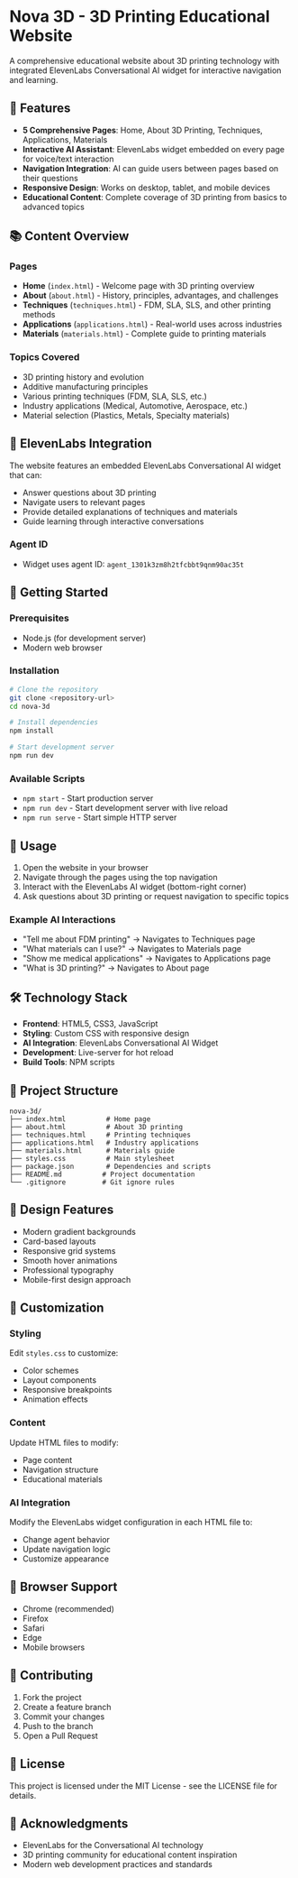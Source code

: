 # Nova 3D - 3D Printing Educational Website

A comprehensive educational website about 3D printing technology with integrated ElevenLabs Conversational AI widget for interactive navigation and learning.

## 🌟 Features

- **5 Comprehensive Pages**: Home, About 3D Printing, Techniques, Applications, Materials
- **Interactive AI Assistant**: ElevenLabs widget embedded on every page for voice/text interaction
- **Navigation Integration**: AI can guide users between pages based on their questions
- **Responsive Design**: Works on desktop, tablet, and mobile devices
- **Educational Content**: Complete coverage of 3D printing from basics to advanced topics

## 📚 Content Overview

### Pages
- **Home** (`index.html`) - Welcome page with 3D printing overview
- **About** (`about.html`) - History, principles, advantages, and challenges
- **Techniques** (`techniques.html`) - FDM, SLA, SLS, and other printing methods
- **Applications** (`applications.html`) - Real-world uses across industries
- **Materials** (`materials.html`) - Complete guide to printing materials

### Topics Covered
- 3D printing history and evolution
- Additive manufacturing principles
- Various printing techniques (FDM, SLA, SLS, etc.)
- Industry applications (Medical, Automotive, Aerospace, etc.)
- Material selection (Plastics, Metals, Specialty materials)

## 🤖 ElevenLabs Integration

The website features an embedded ElevenLabs Conversational AI widget that can:
- Answer questions about 3D printing
- Navigate users to relevant pages
- Provide detailed explanations of techniques and materials
- Guide learning through interactive conversations

### Agent ID
- Widget uses agent ID: `agent_1301k3zm8h2tfcbbt9qnm90ac35t`

## 🚀 Getting Started

### Prerequisites
- Node.js (for development server)
- Modern web browser

### Installation
```bash
# Clone the repository
git clone <repository-url>
cd nova-3d

# Install dependencies
npm install

# Start development server
npm run dev
```

### Available Scripts
- `npm start` - Start production server
- `npm run dev` - Start development server with live reload
- `npm run serve` - Start simple HTTP server

## 🎯 Usage

1. Open the website in your browser
2. Navigate through the pages using the top navigation
3. Interact with the ElevenLabs AI widget (bottom-right corner)
4. Ask questions about 3D printing or request navigation to specific topics

### Example AI Interactions
- "Tell me about FDM printing" → Navigates to Techniques page
- "What materials can I use?" → Navigates to Materials page
- "Show me medical applications" → Navigates to Applications page
- "What is 3D printing?" → Navigates to About page

## 🛠️ Technology Stack

- **Frontend**: HTML5, CSS3, JavaScript
- **Styling**: Custom CSS with responsive design
- **AI Integration**: ElevenLabs Conversational AI Widget
- **Development**: Live-server for hot reload
- **Build Tools**: NPM scripts

## 📁 Project Structure

```
nova-3d/
├── index.html          # Home page
├── about.html          # About 3D printing
├── techniques.html     # Printing techniques
├── applications.html   # Industry applications
├── materials.html      # Materials guide
├── styles.css          # Main stylesheet
├── package.json        # Dependencies and scripts
├── README.md          # Project documentation
└── .gitignore         # Git ignore rules
```

## 🎨 Design Features

- Modern gradient backgrounds
- Card-based layouts
- Responsive grid systems
- Smooth hover animations
- Professional typography
- Mobile-first design approach

## 🔧 Customization

### Styling
Edit `styles.css` to customize:
- Color schemes
- Layout components
- Responsive breakpoints
- Animation effects

### Content
Update HTML files to modify:
- Page content
- Navigation structure
- Educational materials

### AI Integration
Modify the ElevenLabs widget configuration in each HTML file to:
- Change agent behavior
- Update navigation logic
- Customize appearance

## 📱 Browser Support

- Chrome (recommended)
- Firefox
- Safari
- Edge
- Mobile browsers

## 🤝 Contributing

1. Fork the project
2. Create a feature branch
3. Commit your changes
4. Push to the branch
5. Open a Pull Request

## 📄 License

This project is licensed under the MIT License - see the LICENSE file for details.

## 🙏 Acknowledgments

- ElevenLabs for the Conversational AI technology
- 3D printing community for educational content inspiration
- Modern web development practices and standards
